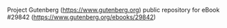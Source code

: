 Project Gutenberg (https://www.gutenberg.org) public repository for eBook #29842 (https://www.gutenberg.org/ebooks/29842)
